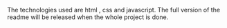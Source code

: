 The technologies used are html , css and javascript.
The full version of the readme will be released when the whole project is done.
